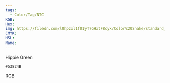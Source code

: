 ```yaml
---
tags:
  - Color/Tag/NTC
RGB:
Hex:
img: https://filedn.com/l0hpzxl1f01yT7GHxtF8cyk/Color%20Snake/standard_csv_to_svg/53824B.svg
CMYK:
HSL:
Name:
---
```

Hippie Green
```palette
#53824B
```
RGB
